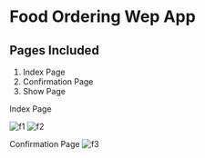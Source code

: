 # Food Ordering Wep App

## Pages Included
  1. Index Page
  2. Confirmation Page
  3. Show Page

Index Page

![f1](https://user-images.githubusercontent.com/64718836/91637330-55a83d00-ea25-11ea-8e86-2b22a8bfc686.JPG)
![f2](https://user-images.githubusercontent.com/64718836/91637349-6f498480-ea25-11ea-9b6b-833b8d0ad64f.JPG)

Confirmation Page
![f3](https://user-images.githubusercontent.com/64718836/91637351-71134800-ea25-11ea-8267-509c8d163752.JPG)

